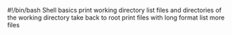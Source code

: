 #!/bin/bash
Shell basics
print working directory
list files and directories of the working directory
take back to root
print files with long format
list more files
